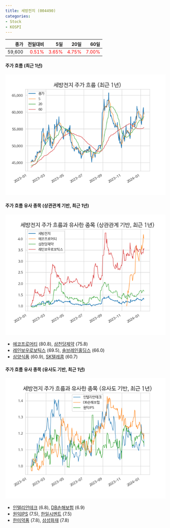 ```yaml
---
title: 세방전지 (004490)
categories:
- Stock
- KOSPI
---
```


|종가|전일대비|5일|20일|60일|
|---:|-------:|--:|---:|---:|
|59,600|<span style="color: red">0.51%</span>|<span style="color: red">3.65%</span>|<span style="color: red">4.75%</span>|<span style="color: red">7.00%</span>|

<!-- more -->

#### 주가 흐름 (최근 1년)
![004490](/assets/images/stock/004490.png)


#### 주가 흐름 유사 종목 (상관관계 기반, 최근 1년)
![004490](/assets/images/stock/004490_corr.png)
- [에코프로머티](/450080/) (80.8), [삼천당제약](/000250/) (75.8)
- [레인보우로보틱스](/277810/) (69.5), [솔브레인홀딩스](/036830/) (66.0)
- [삼양식품](/003230/) (60.9), [SK텔레콤](/017670/) (60.7)


#### 주가 흐름 유사 종목 (유사도 기반, 최근 1년)
![004490](/assets/images/stock/004490_sim.png)
- [인텔리안테크](/189300/) (6.8), [DB손해보험](/005830/) (6.9)
- [원익IPS](/240810/) (7.5), [한일시멘트](/300720/) (7.5)
- [한미약품](/128940/) (7.8), [삼성화재](/000810/) (7.8)